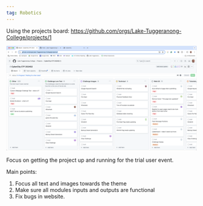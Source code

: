 ```yaml
---
tag: Robotics
---
```


Using the projects board:
https://github.com/orgs/Lake-Tuggeranong-College/projects/1

![biolabProjectsBoard](Robotics/4%20-%20Project/_projects/CyberRange/_images/biolabProjectsBoard.png)

Focus on getting the project up and running for the trial user event.

Main points:

1. Focus all text and images towards the theme
2. Make sure all modules inputs and outputs are functional
3. Fix bugs in website.